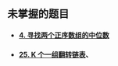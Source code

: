 ## 未掌握的题目

* #### [4. 寻找两个正序数组的中位数](https://leetcode-cn.com/problems/median-of-two-sorted-arrays/)
* #### [25. K 个一组翻转链表](https://leetcode-cn.com/problems/reverse-nodes-in-k-group/)、